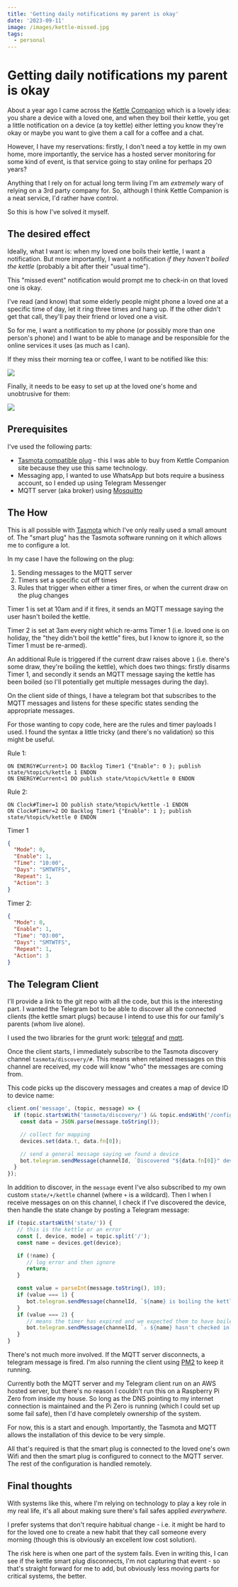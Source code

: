```yaml
---
title: 'Getting daily notifications my parent is okay'
date: '2023-09-11'
image: /images/kettle-missed.jpg
tags:
  - personal
---
```


# Getting daily notifications my parent is okay

About a year ago I came across the [Kettle Companion](https://kettlecompanion.com/) which is a lovely idea: you share a device with a loved one, and when they boil their kettle, you get a little notification on a device (a toy kettle) either letting you know they're okay or maybe you want to give them a call for a coffee and a chat.

However, I have my reservations: firstly, I don't need a toy kettle in my own home, more importantly, the service has a hosted server monitoring for some kind of event, is that service going to stay online for perhaps 20 years?

Anything that I rely on for actual long term living I'm am _extremely_ wary of relying on a 3rd party company for. So, although I think Kettle Companion is a neat service, I'd rather have control.

So this is how I've solved it myself.

<!-- more -->

## The desired effect

Ideally, what I want is: when my loved one boils their kettle, I want a notification. But more importantly, I want a notification _if they haven't boiled the kettle_ (probably a bit after their "usual time").

This "missed event" notification would prompt me to check-in on that loved one is okay.

I've read (and know) that some elderly people might phone a loved one at a specific time of day, let it ring three times and hang up. If the other didn't get that call, they'll pay their friend or loved one a visit.

So for me, I want a notification to my phone (or possibly more than one person's phone) and I want to be able to manage and be responsible for the online services it uses (as much as I can).

If they miss their morning tea or coffee, I want to be notified like this:

![](/images/kettle-missed.jpg)

Finally, it needs to be easy to set up at the loved one's home and unobtrusive for them:

![](/images/kettle.jpg)

## Prerequisites

I've used the following parts:

- [Tasmota compatible plug](https://kettlecompanion.com/product/power-metering-smart-plug/) - this I was able to buy from Kettle Companion site because they use this same technology.
- Messaging app, I wanted to use WhatsApp but bots require a business account, so I ended up using Telegram Messenger
- MQTT server (aka broker) using [Mosquitto](https://mosquitto.org/)

## The How

This is all possible with [Tasmota](https://tasmota.github.io/docs/) which I've only really used a small amount of. The "smart plug" has the Tasmota software running on it which allows me to configure a lot.

In my case I have the following on the plug:

1. Sending messages to the MQTT server
2. Timers set a specific cut off times
3. Rules that trigger when either a timer fires, or when the current draw on the plug changes

Timer 1 is set at 10am and if it fires, it sends an MQTT message saying the user hasn't boiled the kettle.

Timer 2 is set at 3am every night which re-arms Timer 1 (i.e. loved one is on holiday, the "they didn't boil the kettle" fires, but I know to ignore it, so the Timer 1 must be re-armed).

An additional Rule is triggered if the current draw raises above `1` (i.e. there's some draw, they're boiling the kettle), which does two things: firstly disarms Timer 1, and secondly it sends an MQTT message saying the kettle has been boiled (so I'll potentially get multiple messages during the day).

On the client side of things, I have a telegram bot that subscribes to the MQTT messages and listens for these specific states sending the appropriate messages.

For those wanting to copy code, here are the rules and timer payloads I used. I found the syntax a little tricky (and there's no validation) so this might be useful.

Rule 1:

```
ON ENERGY#Current>1 DO Backlog Timer1 {"Enable": 0 }; publish state/%topic%/kettle 1 ENDON
ON ENERGY#Current<1 DO publish state/%topic%/kettle 0 ENDON
```

Rule 2:

```
ON Clock#Timer=1 DO publish state/%topic%/kettle -1 ENDON
ON Clock#Timer=2 DO Backlog Timer1 {"Enable": 1 }; publish state/%topic%/kettle 0 ENDON
```

Timer 1

```json
{
  "Mode": 0,
  "Enable": 1,
  "Time": "10:00",
  "Days": "SMTWTFS",
  "Repeat": 1,
  "Action": 3
}
```

Timer 2:

```json
{
  "Mode": 0,
  "Enable": 1,
  "Time": "03:00",
  "Days": "SMTWTFS",
  "Repeat": 1,
  "Action": 3
}
```


## The Telegram Client

I'll provide a link to the git repo with all the code, but this is the interesting part. I wanted the Telegram bot to be able to discover all the connected clients (the kettle smart plugs) because I intend to use this for our family's parents (whom live alone).

I used the two libraries for the grunt work: [telegraf](https://npmjs.com/telegraf) and [mqtt](https://npmjs.com/mqtt).

Once the client starts, I immediately subscribe to the Tasmota discovery channel `tasmota/discovery/#`. This means when retained messages on this channel are received, my code will know "who" the messages are coming from.

This code picks up the discovery messages and creates a map of device ID to device name:

```js
client.on('message', (topic, message) => {
  if (topic.startsWith('tasmota/discovery/') && topic.endsWith('/config')) {
    const data = JSON.parse(message.toString());

    // collect for mapping
    devices.set(data.t, data.fn[0]);

    // send a general message saying we found a device
    bot.telegram.sendMessage(channelId, `Discovered "${data.fn[0]}" device`);
  }
});
```

In addition to discover, in the `message` event I've also subscribed to my own custom `state/+/kettle` channel (where `+` is a wildcard). Then I when I receive messages on on this channel, I check if I've discovered the device, then handle the state change by posting a Telegram message:

```js
if (topic.startsWith('state/')) {
   // this is the kettle or an error
   const [, device, mode] = topic.split('/');
   const name = devices.get(device);

   if (!name) {
      // log error and then ignore
      return;
   }

   const value = parseInt(message.toString(), 10);
   if (value === 1) {
      bot.telegram.sendMessage(channelId, `${name} is boiling the kettle`);
   }
   if (value === 2) {
      // means the timer has expired and we expected them to have boiled
      bot.telegram.sendMessage(channelId, `⚠️ ${name} hasn't checked in`);
   }
}
```

There's not much more involved. If the MQTT server disconnects, a telegram message is fired. I'm also running the client using [PM2](https://pm2.io/) to keep it running.

Currently both the MQTT server and my Telegram client run on an AWS hosted server, but there's no reason I couldn't run this on a Raspberry Pi Zero from inside my house. So long as the DNS pointing to my internet connection is maintained and the Pi Zero is running (which I could set up some fail safe), then I'd have completely ownership of the system.

For now, this is a start and enough. Importantly, the Tasmota and MQTT allows the installation of this device to be very simple.

All that's required is that the smart plug is connected to the loved one's own Wifi and then the smart plug is configured to connect to the MQTT server. The rest of the configuration is handled remotely.

## Final thoughts

With systems like this, where I'm relying on technology to play a key role in my real life, it's all about making sure there's fail safes applied *everywhere*.

I prefer systems that don't require habitual change - i.e. it might be hard to for the loved one to create a new habit that they call someone every morning (though this is obviously an excellent low cost solution).

The risk here is when one part of the system fails. Even in writing this, I can see if the kettle smart plug disconnects, I'm not capturing that event - so that's straight forward for me to add, but obviously less moving parts for critical systems, the better.
